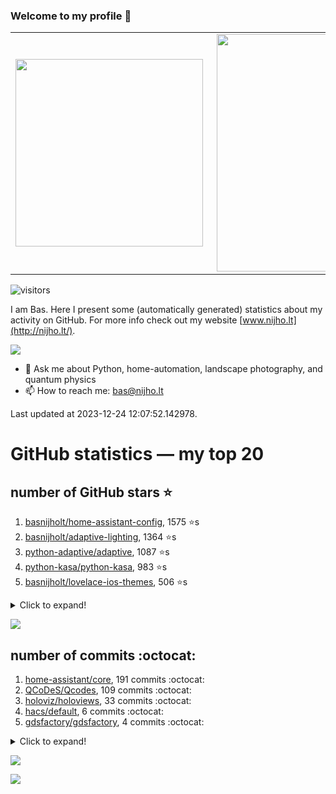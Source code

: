 ### Welcome to my profile 👋

<center>
  <table>
    <tr>
        <td><img width="300px" align="left" src="https://github-readme-stats.vercel.app/api/top-langs/?username=basnijholt&hide=TeX,Jupyter%20Notebook&layout=compact&theme=radical" /></td>
        <td><img align='right' src="https://github-readme-stats.vercel.app/api?username=basnijholt&show_icons=true&theme=radical" width="380"></td>
    </tr>
  </table>
</center>

![visitors](https://visitor-badge.glitch.me/badge?page_id=basnijholt.visitor-badge)

I am Bas. Here I present some (automatically generated) statistics about my activity on GitHub. For more info check out my website [www.nijho.lt](http://nijho.lt/).

![](https://www.nijho.lt/authors/admin/avatar_hu9e60e4b9bc120dfb6a666009f2878da6_182107_250x250_fill_q90_lanczos_center.jpg)

- 💬 Ask me about Python, home-automation, landscape photography, and quantum physics
- 📫 How to reach me: bas@nijho.lt

Last updated at 2023-12-24 12:07:52.142978.

# GitHub statistics — my top 20

## number of GitHub stars ⭐️

1. [basnijholt/home-assistant-config](https://github.com/basnijholt/home-assistant-config/), 1575 ⭐️s
2. [basnijholt/adaptive-lighting](https://github.com/basnijholt/adaptive-lighting/), 1364 ⭐️s
3. [python-adaptive/adaptive](https://github.com/python-adaptive/adaptive/), 1087 ⭐️s
4. [python-kasa/python-kasa](https://github.com/python-kasa/python-kasa/), 983 ⭐️s
5. [basnijholt/lovelace-ios-themes](https://github.com/basnijholt/lovelace-ios-themes/), 506 ⭐️s
<details><summary>Click to expand!</summary>

6. [basnijholt/lovelace-ios-dark-mode-theme](https://github.com/basnijholt/lovelace-ios-dark-mode-theme/), 429 ⭐️s
7. [basnijholt/miflora](https://github.com/basnijholt/miflora/), 361 ⭐️s
8. [basnijholt/rsync-time-machine.py](https://github.com/basnijholt/rsync-time-machine.py/), 353 ⭐️s
9. [topocm/topocm_content](https://github.com/topocm/topocm_content/), 257 ⭐️s
10. [basnijholt/home-assistant-streamdeck-yaml](https://github.com/basnijholt/home-assistant-streamdeck-yaml/), 153 ⭐️s
11. [basnijholt/home-assistant-macbook-touch-bar](https://github.com/basnijholt/home-assistant-macbook-touch-bar/), 94 ⭐️s
12. [basnijholt/unidep](https://github.com/basnijholt/unidep/), 86 ⭐️s
13. [kwant-project/kwant](https://github.com/kwant-project/kwant/), 79 ⭐️s
14. [basnijholt/markdown-code-runner](https://github.com/basnijholt/markdown-code-runner/), 75 ⭐️s
15. [basnijholt/home-assistant-streamdeck-yaml-addon](https://github.com/basnijholt/home-assistant-streamdeck-yaml-addon/), 54 ⭐️s
16. [basnijholt/aiokef](https://github.com/basnijholt/aiokef/), 34 ⭐️s
17. [basnijholt/thesis-cover](https://github.com/basnijholt/thesis-cover/), 29 ⭐️s
18. [basnijholt/adaptive-scheduler](https://github.com/basnijholt/adaptive-scheduler/), 22 ⭐️s
19. [basnijholt/instacron](https://github.com/basnijholt/instacron/), 20 ⭐️s
20. [kwant-project/kwant-tutorial-2016](https://github.com/kwant-project/kwant-tutorial-2016/), 18 ⭐️s

</details>

![](https://github.com/basnijholt/basnijholt/raw/main/stars_over_time.png)

## number of commits :octocat:

1. [home-assistant/core](https://github.com/home-assistant/core/), 191 commits :octocat:
2. [QCoDeS/Qcodes](https://github.com/QCoDeS/Qcodes/), 109 commits :octocat:
3. [holoviz/holoviews](https://github.com/holoviz/holoviews/), 33 commits :octocat:
4. [hacs/default](https://github.com/hacs/default/), 6 commits :octocat:
5. [gdsfactory/gdsfactory](https://github.com/gdsfactory/gdsfactory/), 4 commits :octocat:
<details><summary>Click to expand!</summary>

6. [pyvista/pyvista](https://github.com/pyvista/pyvista/), 2 commits :octocat:
7. [actions/setup-python](https://github.com/actions/setup-python/), 1 commits :octocat:
8. [cornellius-gp/gpytorch](https://github.com/cornellius-gp/gpytorch/), 1 commits :octocat:
9. [basnijholt/lovelace-ios-light-mode-theme](https://github.com/basnijholt/lovelace-ios-light-mode-theme/), 0 commits :octocat:
10. [conda-forge/freecad-feedstock](https://github.com/conda-forge/freecad-feedstock/), 0 commits :octocat:
11. [conda-forge/kwant-feedstock](https://github.com/conda-forge/kwant-feedstock/), 0 commits :octocat:
12. [python3statement/python3statement.github.io](https://github.com/python3statement/python3statement.github.io/), 0 commits :octocat:
13. [conda-forge/jenkspy-feedstock](https://github.com/conda-forge/jenkspy-feedstock/), 0 commits :octocat:
14. [TribuneX/home_assistant](https://github.com/TribuneX/home_assistant/), 0 commits :octocat:
15. [stuertz/pybunqexport](https://github.com/stuertz/pybunqexport/), 0 commits :octocat:
16. [basnijholt/arxiv-feed-mailer](https://github.com/basnijholt/arxiv-feed-mailer/), 0 commits :octocat:
17. [basnijholt/cadnano-scripts](https://github.com/basnijholt/cadnano-scripts/), 0 commits :octocat:
18. [Koenkk/zigbee2mqtt.io](https://github.com/Koenkk/zigbee2mqtt.io/), 0 commits :octocat:
19. [mbongaerts/Metchalizer](https://github.com/mbongaerts/Metchalizer/), 0 commits :octocat:
20. [basnijholt/adaptive-tools](https://github.com/basnijholt/adaptive-tools/), 0 commits :octocat:

</details>

![](https://github.com/basnijholt/basnijholt/raw/main/commits_per_hour.png)

![](https://github.com/basnijholt/basnijholt/raw/main/commits_per_weekday.png)

